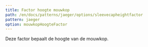 ```yaml
---
title: Factor hoogte mouwkop
path: /en/docs/patterns/jaeger/options/sleevecapheightfactor
pattern: jaeger
option: mouwkopHoogteFactor
---
```


Deze factor bepaalt de hoogte van de mouwkop.